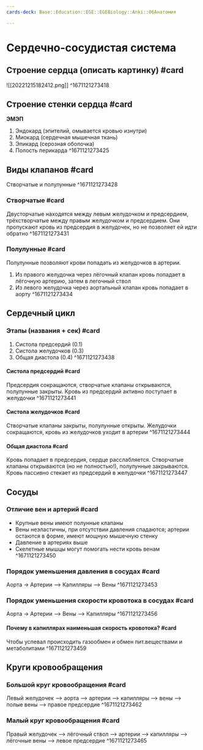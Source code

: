 ```yaml
---
cards-deck: Base::Education::EGE::EGEBiology::Anki::06Анатомия

---
```


# Сердечно-сосудистая система

## Строение сердца (описать картинку) #card 
![[20221215182412.png]]
^1671121273418

## Строение стенки сердца #card 
**ЭМЭП**
1. Эндокард (эпителий, омывается кровью изнутри)
2. Миокард (сердечная мышечная ткань)
3. Эпикард (серозная оболочка)
4. Полость перикарда
^1671121273425

## Виды клапанов #card 
Створчатые и полулунные
^1671121273428

### Створчатые #card 
Двусторчатые находятся между левым желудочком и предсердием, трёхстворчатые между правым желудочком и предсердием. Они пропускают кровь из предсердия в желудочек, но не позволяет ей идти обратно
^1671121273431

### Полулунные #card 
Полулунные позволяют крови попадать из желудочков в артерии. 
1. Из правого желудочка через лёгочный клапан кровь попадает в лёгочную артерию, затем в легочный ствол 
2. Из левого желудочка через аортальный клапан кровь попадает в аорту
^1671121273434

## Сердечный цикл

### Этапы (названия + сек) #card 
1. Систола предсердий (0.1)
2. Систола желудочков (0.3)
3. Общая диастола (0.4)
^1671121273438

#### Систола предсердий #card
Предсердия сокращаются, створчатые клапаны открываются, полулунные закрыты. Кровь из предсердий активно поступает в желудочки
^1671121273441

#### Систола желудочков #card 
Створчатые клапаны закрыты, полулунные открыты. Желудочки сокращаются, кровь из желудочков уходит в артерии 
^1671121273444

#### Общая диастола #card 
Кровь попадает в предсердия, сердце расслабляется. Створчатые клапаны открываются (но не полностью!), полулунные закрываются. Кровь пассивно стекает из предсердий в желудочки
^1671121273447

## Сосуды

### Отличие вен и артерий #card 
- Крупные вены имеют полунные клапаны 
- Вены неэластичны, при отсутствии давления спадаются; артерии остаются в форме, имеют мощную мышечную стенку
- Давление в артериях выше
- Скелетные мышцы могут помогать нести кровь венам
^1671121273450

### Порядок уменьшения давления в сосудах #card 
Аорта -> Артерии --> Капилляры --> Вены
^1671121273453

### Порядок уменьшения скорости кровотока в сосудах #card
Аорта -> Артерии --> Вены --> Капилляры 
^1671121273456

#### Почему в капиллярах наименьшая скорость кровотока? #card
Чтобы успевал происходить газообмен и обмен пит.веществами и метаболитами
^1671121273459

## Круги кровообращения 

### Большой круг кровообращения #card 
Левый желудочек --> аорта --> артерии --> капилляры --> вены --> полые вены --> правое предсердие
^1671121273462

### Малый круг кровообращения #card 
Правый желудочек --> лёгочный ствол --> артерии --> капилляры --> лёгочные вены --> левое предсердие 
^1671121273465
